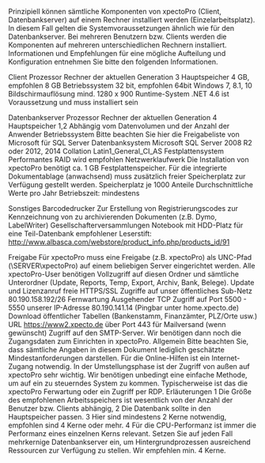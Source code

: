 Prinzipiell können sämtliche Komponenten von xpectoPro (Client, Datenbankserver) auf einem Rechner installiert werden (Einzelarbeitsplatz). In diesem Fall gelten die Systemvoraussetzungen ähnlich wie für den Datenbankserver. Bei mehreren Benutzern bzw. Clients werden die Komponenten auf mehreren unterschiedlichen Rechnern installiert. Informationen und Empfehlungen für eine mögliche Aufteilung und Konfiguration entnehmen Sie bitte den folgenden Informationen.


Client
Prozessor Rechner der aktuellen Generation 3
Hauptspeicher 4 GB, empfohlen 8 GB
Betriebssystem 32 bit, empfohlen 64bit Windows 7, 8.1, 10
Bildschirmauflösung mind. 1280 x 900
Runtime-System .NET 4.6 ist Voraussetzung und muss installiert sein



Datenbankserver
Prozessor Rechner der aktuellen Generation 4
Hauptspeicher 1,2 Abhängig vom Datenvolumen und der Anzahl der Anwender
Betriebssystem Bitte beachten Sie hier die Freigabeliste von Microsoft für SQL Server
Datenbanksystem Microsoft SQL Server 2008 R2 oder 2012, 2014
Collation Latin1_General_CI_AS
Festplattensystem Performantes RAID wird empfohlen
Netzwerklaufwerk Die Installation von xpectoPro benötigt ca. 1 GB Festplattenspeicher. Für die integrierte Dokumentablage (anwachsend) muss zusätzlich freier Speicherplatz zur Verfügung gestellt werden.
Speicherplatz je 1000 Anteile Durchschnittliche Werte pro Jahr Betriebszeit: mindestens


Sonstiges
Barcodedrucker Zur Erstellung von Registrierungscodes zur Kennzeichnung von zu archivierenden Dokumenten (z.B. Dymo, LabelWriter)
Gesellschafterversammlungen Notebook mit HDD-Platz für eine Teil-Datenbank empfohlener Leserstift: http://www.albasca.com/webstore/product_info.php/products_id/91


Freigabe
Für xpectoPro muss eine Freigabe (z.B. xpectoPro) als UNC-Pfad (\\SERVER\xpectoPro) auf einem beliebigen Server eingerichtet werden. Alle xpectoPro-User benötigen Vollzugriff auf diesen Ordner und sämtliche Unterordner (Update, Reports, Temp, Export, Archiv, Bank, Belege).
Update und Lizenzanruf
freie HTTPS/SSL Zugriffe auf unser öffentliches Sub-Netz 80.190.158.192/26
Fernwartung
Ausgehender TCP Zugriff auf Port 5500 - 5550 unserer IP-Adresse 80.190.141.14 (Pingbar unter home.xpecto.de)
Download öffentlicher Tabellen (Bankenstamm, Finanzämter, PLZ/Orte usw.)
URL https://www2.xpecto.de über Port 443
für Mailversand (wenn gewünscht)
Zugriff auf den SMTP-Server. Wir benötigen dann noch die Zugangsdaten zum Einrichten in xpectoPro.
Allgemein
Bitte beachten Sie, dass sämtliche Angaben in diesem Dokument lediglich geschätzte Mindestanforderungen darstellen. Für die Online-Hilfen ist ein Internet-Zugang notwendig. In der Umstellungsphase ist der Zugriff von außen auf xpectoPro sehr wichtig. Wir benötigen unbedingt eine einfache Methode, um auf ein zu steuerndes System zu kommen. Typischerweise ist das die xpectoPro Ferwartung oder ein Zugriff per RDP.
Erläuterungen
1 Die Größe des empfohlenen Arbeitsspeichers ist wesentlich von der Anzahl der Benutzer bzw. Clients abhängig,
2 Die Datenbank sollte in den Hauptspeicher passen.
3 Hier sind mindestens 2 Kerne notwendig, empfohlen sind 4 Kerne oder mehr.
4 Für die CPU-Performanz ist immer die Performanz eines einzelnen Kerns relevant. Setzen Sie auf jeden Fall mehrkernige Datenbankserver ein, um Hintergrundprozessen ausreichend Ressourcen zur Verfügung zu stellen. Wir empfehlen min. 4 Kerne.




